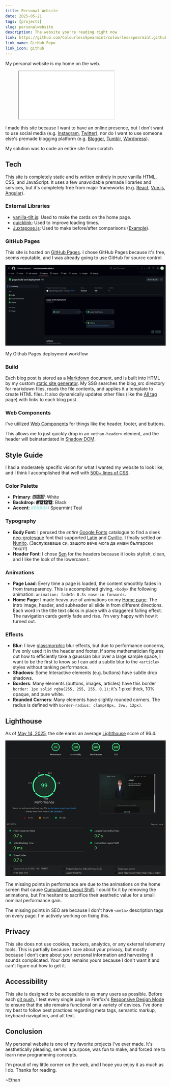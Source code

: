 ```yaml
---
title: Personal Website
date: 2025-05-21
tags: [projects]
slug: personalwebsite
description: The website you're reading right now
link: https://github.com/ColourlessSpearmint/colourlessspearmint.github.io
link_name: GitHub Repo
link_icon: github
---
```


My personal website is my home on the web.

<figure>
    <iframe src="../../index.html" scrolling="no" style="pointer-events: none;"></iframe>
</figure>

I made this site because I want to have an online presence, but I don't want to use social media (e.g. [Instagram](https://www.instagram.com/), [Twitter](https://twitter.com/)), nor do I want to use someone else's premade blogging platform (e.g. [Blogger](https://www.blogger.com), [Tumblr](https://www.tumblr.com/), [Wordpress](https://wordpress.com/)).

My solution was to code an entire site from scratch.

## Tech

This site is completely static and is written entirely in pure vanilla HTML, CSS, and JavaScript. It uses a few unavoidable premade libraries and services, but it's completely free from major frameworks (e.g. [React](https://react.dev/), [Vue.js](https://vuejs.org/), [Angular](https://angular.io/)).

### External Libraries

- [vanilla-tilt.js](https://micku7zu.github.io/vanilla-tilt.js/): Used to make the cards on the home page.
- [quicklink](https://github.com/GoogleChromeLabs/quicklink): Used to improve loading times.
- [Juxtapose.js](https://github.com/NUKnightLab/juxtapose): Used to make before/after comparisons ([Example](/projects/colourlesstransformer)).

### GitHub Pages

This site is hosted on [GitHub Pages](https://pages.github.com/). I chose GitHub Pages because it's free, seems reputable, and I was already going to use GitHub for source control.

![A screenshot of my Github Pages dashboard](images/ghpages.webp)

My Github Pages deployment workflow

### Build

Each blog post is stored as a [Markdown](https://en.wikipedia.org/wiki/Markdown) document, and is built into HTML by my custom [static site generator](https://en.wikipedia.org/wiki/Static_site_generator). My SSG searches the blog_src directory for markdown files, reads the file contents, and applies it a template to create HTML files. It also dynamically updates other files (like the [All tag](https://colourlessspearmint.github.io/blog/all) page) with links to each blog post.

### Web Components

I've utilized [Web Components](https://developer.mozilla.org/en-US/docs/Web/API/Web_components) for things like the header, footer, and buttons.

This allows me to just quickly drop in an `<ethan-header>` element, and the header will beinstantiated in [Shadow DOM](https://developer.mozilla.org/en-US/docs/Web/API/Web_components/Using_shadow_DOM).

## Style Guide

I had a moderately specific vision for what I wanted my website to look like, and I think I accomplished that well with [500+ lines of CSS](https://github.com/ColourlessSpearmint/colourlessspearmint.github.io/blob/main/common.css).

### Color Palette

- **Primary**: <span style="color: #ffffff; text-shadow: -1px -1px 0 #000000, 1px -1px 0 #000000, -1px 1px 0 #000000, 1px 1px 0 #000000;">#ffffff</span>: White
- **Backdrop**: <span style="color: #121212; text-shadow: -1px -1px 0 #3c3c3c, 1px -1px 0 #3c3c3c, -1px 1px 0 #3c3c3c, 1px 1px 0 #3c3c3c;">#121212</span>: Black
- **Accent**: <span style="color: #8fdfd4;">#8fdfd4</span>: Spearmint Teal

### Typography

- **Body Font**: I perused the *entire* [Google Fonts](https://fonts.google.com/) catalogue to find a sleek [neo-grotesque](https://fonts.google.com/knowledge/glossary/grotesque_neo_grotesque) font that supported [Latin](https://en.wikipedia.org/wiki/Latin_script) and [Cyrillic](https://en.wikipedia.org/wiki/Cyrillic_script). I finally settled on [Nunito](https://fonts.google.com/specimen/Nunito). (Заслужаваше си, защото вече мога да имам български текст!)
- **Header Font**: I chose [Sen](https://fonts.google.com/specimen/Sen) for the headers because it looks stylish, clean, and I like the look of the lowercase t.

### Animations

- **Page Load**: Every time a page is loaded, the content smoothly fades in from transparency. This is accomplished giving, `<body>` the following animation: `animation: fadeIn 0.3s ease-in forwards`.
- **Home Page**: I made heavy use of animations on my [Home page](https://colourlessspearmint.github.io/). The intro image, header, and subheader all slide in from different directions. Each word in the title text clicks in place with a staggered falling effect. The navigation cards gently fade and rise. I'm very happy with how it turned out.

### Effects

- **Blur**: I love [glassmorphic](https://css.glass/) blur effects, but due to performance concerns, I've only used it in the header and footer. If some mathematician figures out how to efficiently take a gaussian blur over a large sample space, I want to be the first to know so I can add a subtle blur to the `<article>` styles without tanking performance.
- **Shadows**: Some Interactive elements (e.g. buttons) have subtle drop shadows.
- **Borders**: Many elements (buttons, images, articles) have this border `border: 1px solid rgba(255, 255, 255, 0.1)`; it's 1 pixel thick, 10% opaque, and pure white.
- **Rounded Corners**: Many elements have slightly rounded corners. The radius is defined with `border-radius: clamp(8px, 3vw, 12px)`.

## Lighthouse

As of [May 14, 2025](https://pagespeed.web.dev/analysis/https-colourlessspearmint-github-io/x6c865vinn?form_factor=desktop), the site earns an average [Lighthouse](https://developer.chrome.com/docs/lighthouse) score of 96.4.

![A Lighthouse analytic page showing 95 performance, 100 accessibility, 100 best practices, 91 SEO](images/lighthouse.webp)

The missing points in performance are due to the animations on the home screen that cause [Cumulative Layout Shift](https://web.dev/articles/cls). I could fix it by removing the animations, but I'm hesitant to sacrifice their aesthetic value for a small nominal performance gain.

The missing points in SEO are because I don't have `<meta>` description tags on every page. I'm actively working on fixing this.

## Privacy

This site does not use cookies, trackers, analytics, or any external telemetry tools. This is partially because I care about your privacy, but mostly because I don't care about your personal information and harvesting it sounds complicated. Your data remains yours because I don't want it and can't figure out how to get it.

## Accessibility

This site is designed to be accessible to as many users as possible. Before each [git push](https://git-scm.com/docs/git-push), I test every single page in Firefox's [Responsive Design Mode](https://firefox-source-docs.mozilla.org/devtools-user/responsive_design_mode/) to ensure that the site remains functional on a variety of devices. I've done my best to follow best practices regarding meta tags, semantic markup, keyboard navigation, and alt text.

## Conclusion

My personal website is one of my favorite projects I've ever made. It's aesthetically pleasing, serves a purpose, was fun to make, and forced me to learn new programming concepts.

I'm proud of my little corner on the web, and I hope you enjoy it as much as I do. Thanks for reading.

~Ethan
